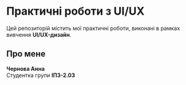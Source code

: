 # Практичні роботи з UI/UX

Цей репозиторій містить мої практичні роботи, виконані в рамках вивчення **UI/UX-дизайн**.

## Про мене

**Чернова Анна**  
Студентка групи **ІПЗ-2.03**